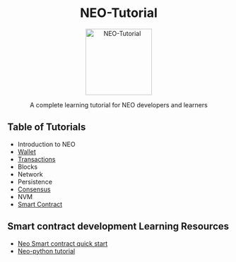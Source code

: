 <div align="center">  
<h1>NEO-Tutorial</h1>
<img src="neo-rebranding.png" alt="NEO-Tutorial" height="150">
<p>A complete learning tutorial for NEO developers and learners</p>
</div>

## Table of Tutorials
- Introduction to NEO
- [Wallet](en/2-wallet)
- [Transactions](en/3-transaction)
- Blocks
- Network
- Persistence
- [Consensus](en/7-consensus)
- NVM
- [Smart Contract](en/9-smartContract)
        
## Smart contract development Learning Resources
- [Neo Smart contract quick start](neo_docs_SmartContract_QuickStart)
- [Neo-python tutorial](neo_docs_neopython_tutorial)
